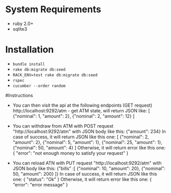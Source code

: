 # System Requirements

* ruby 2.0+
* sqlite3

# Installation

* `bundle install`
* `rake db:migrate db:seed`
* `RACK_ENV=test rake db:migrate db:seed`
* `rspec`
* `cucumber --order random`

#Instructions

- You can then visit the api at the following endpoints (GET request)
http://localhost:9292/atm - get ATM state, will return JSON like:
    [
     {"nominal": 1, "amount": 2},
     {"nominal": 2, "amount": 12}
    ]

- You can withdraw from ATM with POST request "http://localhost:9292/atm" with
JSON body like this:
    {"amount": 234}
In case of success, it will return JSON like this one:
    [
     {"nominal": 2, "amount": 2},
     {"nominal": 5, "amount": 1},
     {"nominal": 25, "amount": 1},
     {"nominal": 50, "amount": 4}
    ]
Otherwise, it will return error like this one:
    { "error": "not enough money to satisfy your request" }

- You can reload ATN with PUT request "http://localhost:9292/atm" with
JSON body like this:
    {"bills" :[
     {"nominal": 10, "amount": 20},
     {"nominal": 50, "amount": 200}
    ]}
In case of success, it will return JSON like this one:
    { "status": "Ok" }
Otherwise, it will return error like this one:
    { "error": "error message" }
